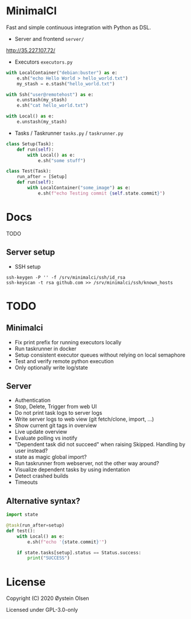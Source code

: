 # MinimalCI

Fast and simple continuous integration with Python as DSL.

- Server and frontend `server/`

http://35.227.107.72/

- Executors `executors.py`

```python
with LocalContainer("debian:buster") as e:
    e.sh("echo Hello World > hello_world.txt")
    my_stash = e.stash("hello_world.txt")

with Ssh("user@remotehost") as e:
    e.unstash(my_stash)
    e.sh("cat hello_world.txt")

with Local() as e:
    e.unstash(my_stash)
```

- Tasks / Taskrunner `tasks.py` / `taskrunner.py`

```python
class Setup(Task):
    def run(self):
        with Local() as e:
            e.sh("some stuff")

class Test(Task):
    run_after = [Setup]
    def run(self):
        with LocalContainer("some_image") as e:
            e.sh(f"echo Testing commit {self.state.commit}")
```

# Docs

TODO

## Server setup

- SSH setup

```
ssh-keygen -P '' -f /srv/minimalci/ssh/id_rsa
ssh-keyscan -t rsa github.com >> /srv/minimalci/ssh/known_hosts
```

# TODO

## Minimalci
- Fix print prefix for running executors locally
- Run taskrunner in docker
- Setup consistent executor queues without relying on local semaphore
- Test and verify remote python execution
- Only optionally write log/state

## Server
- Authentication
- Stop, Delete, Trigger from web UI
- Do not print task logs to server logs
- Write server logs to web view (git fetch/clone, import, ...)
- Show current git tags in overview
- Live update overview
- Evaluate polling vs inotify
- "Dependent task did not succeed" when raising Skipped. Handling by user instead?
- state as magic global import?
- Run taskrunner from webserver, not the other way around?
- Visualize dependent tasks by using indentation
- Detect crashed builds
- Timeouts

## Alternative syntax?

```python
import state

@task(run_after=setup)
def test():
    with Local() as e:
        e.sh(f"echo '{state.commit}'")

    if state.tasks[setup].status == Status.success:
        print("SUCCESS")
```

# License

Copyright (C) 2020 Øystein Olsen

Licensed under GPL-3.0-only
